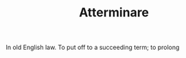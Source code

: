 ---
title: Atterminare
letter: A
permalink: "/definitions/bld-atterminare.html"
body: In old English law. To put off to a succeeding term; to prolong
published_at: '2018-07-07'
source: Black's Law Dictionary 2nd Ed (1910)
layout: post
---